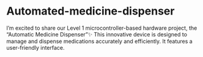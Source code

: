 # Automated-medicine-dispenser
 I’m excited to share our Level 1 microcontroller-based hardware project, the “Automatic Medicine Dispenser”✨️ This innovative device is designed to manage and dispense medications accurately and efficiently. It features a user-friendly interface.
